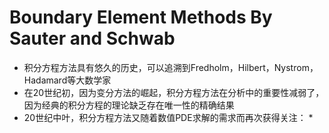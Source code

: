 # Boundary Element Methods By Sauter and Schwab
* 积分方程方法具有悠久的历史，可以追溯到Fredholm，Hilbert，Nystrom，Hadamard等大数学家 
* 在20世纪初，因为变分方法的崛起，积分方程方法在分析中的重要性减弱了，因为经典的积分方程的理论缺乏存在唯一性的精确结果
* 20世纪中叶，积分方程方法又随着数值PDE求解的需求而再次获得关注：
    * 